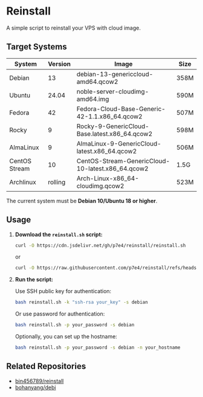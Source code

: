 # Reinstall

A simple script to reinstall your VPS with cloud image.

## Target Systems

| System        | Version | Image                                             | Size |
|---------------|---------|---------------------------------------------------|------|
| Debian        | 13      | debian-13-genericcloud-amd64.qcow2                | 358M |
| Ubuntu        | 24.04   | noble-server-cloudimg-amd64.img                   | 590M |
| Fedora        | 42      | Fedora-Cloud-Base-Generic-42-1.1.x86_64.qcow2     | 507M |
| Rocky         | 9       | Rocky-9-GenericCloud-Base.latest.x86_64.qcow2     | 598M |
| AlmaLinux     | 9       | AlmaLinux-9-GenericCloud-latest.x86_64.qcow2      | 506M |
| CentOS Stream | 10      | CentOS-Stream-GenericCloud-10-latest.x86_64.qcow2 | 1.5G|
| Archlinux     | rolling | Arch-Linux-x86_64-cloudimg.qcow2                  | 523M |

The current system must be **Debian 10/Ubuntu 18 or higher**.

## Usage

1. **Download the `reinstall.sh` script:**

    ```sh
    curl -O https://cdn.jsdelivr.net/gh/p7e4/reinstall/reinstall.sh
    ```
    or
    ``` sh
    curl -O https://raw.githubusercontent.com/p7e4/reinstall/refs/heads/main/reinstall.sh
    ```

2. **Run the script:**

    Use SSH public key for authentication:

    ```sh
    bash reinstall.sh -k "ssh-rsa your_key" -s debian
    ```

    Or use password for authentication:

    ```sh
    bash reinstall.sh -p your_password -s debian
    ```

    Optionally, you can set up the hostname:

    ```sh
    bash reinstall.sh -p your_password -s debian -n your_hostname
    ```

## Related Repositories

- [bin456789/reinstall](https://github.com/bin456789/reinstall)
- [bohanyang/debi](https://github.com/bohanyang/debi)
